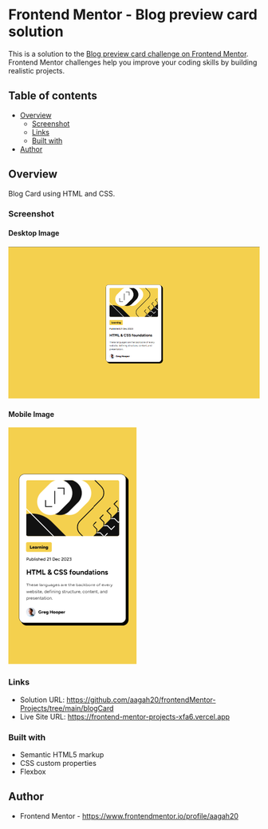 # Frontend Mentor - Blog preview card solution

This is a solution to the [Blog preview card challenge on Frontend Mentor](https://www.frontendmentor.io/challenges/blog-preview-card-ckPaj01IcS). Frontend Mentor challenges help you improve your coding skills by building realistic projects. 

## Table of contents

- [Overview](#overview)
  - [Screenshot](#screenshot)
  - [Links](#links)
  - [Built with](#built-with)
- [Author](#author)


## Overview
Blog Card using HTML and CSS.

### Screenshot

 #### Desktop Image

![alt text](image.png)

 #### Mobile Image

![alt text](image-1.png)


### Links

- Solution URL: https://github.com/aagah20/frontendMentor-Projects/tree/main/blogCard
- Live Site URL: https://frontend-mentor-projects-xfa6.vercel.app


### Built with

- Semantic HTML5 markup
- CSS custom properties
- Flexbox


## Author

- Frontend Mentor - https://www.frontendmentor.io/profile/aagah20



